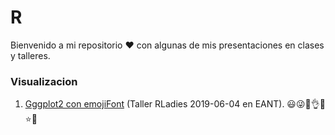 # R

Bienvenido a mi repositorio ❤️ con algunas de mis presentaciones en clases y talleres.

### Visualizacion
1. [Gggplot2 con emojiFont](https://github.com/r0mymendez/R/tree/master/RLADIES/201904%20-%20TALLER%20GGPLOT2) (Taller RLadies 2019-06-04 en EANT). 😃😜🙋👌🚀⭐💎 
